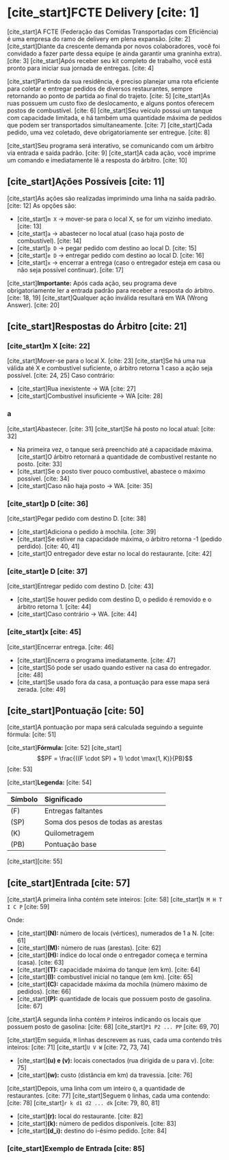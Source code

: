 # [cite_start]FCTE Delivery [cite: 1]

[cite_start]A FCTE (Federação das Comidas Transportadas com Eficiência) é uma empresa do ramo de delivery em plena expansão. [cite: 2] [cite_start]Diante da crescente demanda por novos colaboradores, você foi convidado a fazer parte dessa equipe (e ainda garantir uma graninha extra). [cite: 3] [cite_start]Após receber seu kit completo de trabalho, você está pronto para iniciar sua jornada de entregas. [cite: 4]

[cite_start]Partindo da sua residência, é preciso planejar uma rota eficiente para coletar e entregar pedidos de diversos restaurantes, sempre retornando ao ponto de partida ao final do trajeto. [cite: 5] [cite_start]As ruas possuem um custo fixo de deslocamento, e alguns pontos oferecem postos de combustível. [cite: 6] [cite_start]Seu veículo possui um tanque com capacidade limitada, e há também uma quantidade máxima de pedidos que podem ser transportados simultaneamente. [cite: 7] [cite_start]Cada pedido, uma vez coletado, deve obrigatoriamente ser entregue. [cite: 8]

[cite_start]Seu programa será interativo, se comunicando com um árbitro via entrada e saída padrão. [cite: 9] [cite_start]A cada ação, você imprime um comando e imediatamente lê a resposta do árbitro. [cite: 10]

## [cite_start]Ações Possíveis [cite: 11]

[cite_start]As ações são realizadas imprimindo uma linha na saída padrão. [cite: 12] As opções são:

* [cite_start]`m X` → mover-se para o local X, se for um vizinho imediato. [cite: 13]
* [cite_start]`a` → abastecer no local atual (caso haja posto de combustível). [cite: 14]
* [cite_start]`p D` → pegar pedido com destino ao local D. [cite: 15]
* [cite_start]`e D` → entregar pedido com destino ao local D. [cite: 16]
* [cite_start]`x` → encerrar a entrega (caso o entregador esteja em casa ou não seja possível continuar). [cite: 17]

[cite_start]**Importante:** Após cada ação, seu programa deve obrigatoriamente ler a entrada padrão para receber a resposta do árbitro. [cite: 18, 19] [cite_start]Qualquer ação inválida resultará em WA (Wrong Answer). [cite: 20]

## [cite_start]Respostas do Árbitro [cite: 21]

### [cite_start]m X [cite: 22]
[cite_start]Mover-se para o local X. [cite: 23] [cite_start]Se há uma rua válida até X e combustível suficiente, o árbitro retorna 1 caso a ação seja possível. [cite: 24, 25]
Caso contrário:
* [cite_start]Rua inexistente → WA [cite: 27]
* [cite_start]Combustível insuficiente → WA [cite: 28]

### a
[cite_start]Abastecer. [cite: 31] [cite_start]Se há posto no local atual: [cite: 32]
* Na primeira vez, o tanque será preenchido até a capacidade máxima. [cite_start]O árbitro retornará a quantidade de combustível restante no posto. [cite: 33]
* [cite_start]Se o posto tiver pouco combustível, abastece o máximo possível. [cite: 34]
* [cite_start]Caso não haja posto → WA. [cite: 35]

### [cite_start]p D [cite: 36]
[cite_start]Pegar pedido com destino D. [cite: 38]
* [cite_start]Adiciona o pedido à mochila. [cite: 39]
* [cite_start]Se estiver na capacidade máxima, o árbitro retorna -1 (pedido perdido). [cite: 40, 41]
* [cite_start]O entregador deve estar no local do restaurante. [cite: 42]

### [cite_start]e D [cite: 37]
[cite_start]Entregar pedido com destino D. [cite: 43]
* [cite_start]Se houver pedido com destino D, o pedido é removido e o árbitro retorna 1. [cite: 44]
* [cite_start]Caso contrário → WA. [cite: 44]

### [cite_start]x [cite: 45]
[cite_start]Encerrar entrega. [cite: 46]
* [cite_start]Encerra o programa imediatamente. [cite: 47]
* [cite_start]Só pode ser usado quando estiver na casa do entregador. [cite: 48]
* [cite_start]Se usado fora da casa, a pontuação para esse mapa será zerada. [cite: 49]

## [cite_start]Pontuação [cite: 50]

[cite_start]A pontuação por mapa será calculada seguindo a seguinte fórmula: [cite: 51]

[cite_start]**Fórmula:** [cite: 52]
[cite_start]$$PF = \frac{((F \cdot SP) + 1) \cdot \max(1, K)}{PB}$$ [cite: 53]

[cite_start]**Legenda:** [cite: 54]

| Símbolo | Significado |
| :--- | :--- |
| (F) | Entregas faltantes |
| (SP) | Soma dos pesos de todas as arestas |
| (K) | Quilometragem |
| (PB) | Pontuação base |
[cite_start][cite: 55]

## [cite_start]Entrada [cite: 57]

[cite_start]A primeira linha contém sete inteiros: [cite: 58]
[cite_start]`N M H T I C P` [cite: 59]

Onde:
* [cite_start]**(N):** número de locais (vértices), numerados de 1 a N. [cite: 61]
* [cite_start]**(M):** número de ruas (arestas). [cite: 62]
* [cite_start]**(H):** índice do local onde o entregador começa e termina (casa). [cite: 63]
* [cite_start]**(T):** capacidade máxima do tanque (em km). [cite: 64]
* [cite_start]**(I):** combustível inicial no tanque (em km). [cite: 65]
* [cite_start]**(C):** capacidade máxima da mochila (número máximo de pedidos). [cite: 66]
* [cite_start]**(P):** quantidade de locais que possuem posto de gasolina. [cite: 67]

[cite_start]A segunda linha contém `P` inteiros indicando os locais que possuem posto de gasolina: [cite: 68]
[cite_start]`P1 P2 ... PP` [cite: 69, 70]

[cite_start]Em seguida, `M` linhas descrevem as ruas, cada uma contendo três inteiros: [cite: 71]
[cite_start]`U V W` [cite: 72, 73, 74]

* [cite_start]**(u) e (v):** locais conectados (rua dirigida de u para v). [cite: 75]
* [cite_start]**(w):** custo (distância em km) da travessia. [cite: 76]

[cite_start]Depois, uma linha com um inteiro `Q`, a quantidade de restaurantes. [cite: 77]
[cite_start]Seguem `Q` linhas, cada uma contendo: [cite: 78]
[cite_start]`r k d1 d2 ... dk` [cite: 79, 80, 81]

* [cite_start]**(r):** local do restaurante. [cite: 82]
* [cite_start]**(k):** número de pedidos disponíveis. [cite: 83]
* [cite_start]**(d_i):** destino do i-ésimo pedido. [cite: 84]

### [cite_start]Exemplo de Entrada [cite: 85]
